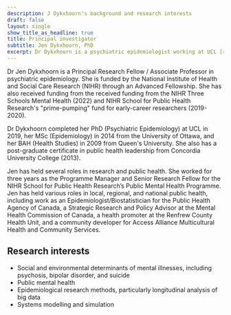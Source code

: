 ```yaml
---
description: J Dykxhoorn's background and research interests
draft: false
layout: single
show_title_as_headline: true
title: Principal investigator
subtitle: Jen Dykxhoorn, PhD
excerpt: Dr Dykxhoorn is a psychiatric epidemiologist working at UCL [read more...]
---
```


Dr Jen Dykxhoorn is a Principal Research Fellow / Associate Professor in psychiatric epidemiology. She is funded by the National Institute of Health and Social Care Research (NIHR) through an Advanced Fellowship. She has also received funding from the  received funding from the NIHR Three Schools Mental Health (2022) and NIHR School for Public Health Research's "prime-pumping" fund for early-career researchers (2019-2020).

Dr Dykxhoorn completed her PhD (Psychiatric Epidemiology) at UCL in 2019, her MSc (Epidemiology) in 2014 from the University of Ottawa, and her BAH (Health Studies) in 2009 from Queen's University. She also has a post-graduate certificate in public health leadership from Concordia University College (2013).

Jen has held several roles in research and public health. She worked for three years as the Programme Manager and Senior Research Fellow for the NIHR School for Public Health Research’s Public Mental Health Programme. Jen has held various roles in local, regional, and national public health, including work as an Epidemiologist/Biostatistician for the Public Health Agency of Canada, a Strategic Research and Policy Advisor at the Mental Health Commission of Canada, a health promoter at the Renfrew County Health Unit, and a community developer for Access Alliance Multicultural Health and Community Services.


## Research interests
+ Social and environmental determinants of mental illnesses, including psychosis, bipolar disorder, and suicide
+ Public mental health  
+ Epidemiological research methods, particularly longitudinal analysis of big data
+ Systems modelling and simulation
